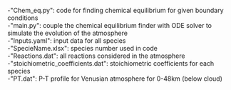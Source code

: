 -"Chem_eq.py": code for finding chemical equilibrium for given boundary conditions\
-"main.py": couple the chemical equilibrium finder with ODE solver to simulate the evolution of the atmosphere\
-"Inputs.yaml": input data for all species\
-"SpecieName.xlsx": species number used in code\
-"Reactions.dat": all reactions considered in the atmosphere\
-"stoichiometric_coefficients.dat": stoichiometric coefficients for each species\
-"PT.dat": P-T profile for Venusian atmosphere for 0-48km (below cloud)
